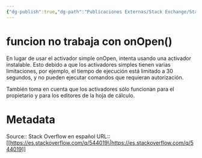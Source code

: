 ```yaml
---
{"dg-publish":true,"dg-path":"Publicaciones Externas/Stack Exchange/Stack Overflow en español/es.stackoverflow.com-544019.md","permalink":"/publicaciones-externas/stack-exchange/stack-overflow-en-espanol/es-stackoverflow-com-544019/","title":"funcion no trabaja con onOpen()","hide":true,"noteIcon":"\"0\"","created":"2024-04-03T12:49:10.356-06:00","updated":"2024-04-05T16:43:57.860-06:00"}
---
```


# funcion no trabaja con onOpen()

En lugar de usar el activador simple onOpen, intenta usando una activador instalable. Esto debido a que los activadores simples tienen varias limitaciones, por ejemplo, el tiempo de ejecución está limitado a 30 segundos, y no pueden ejecutar comandos que requieran autorización.

También toma en cuenta que los activadores sólo funcionan para el propietario y para los editores de la hoja de cálculo.

# Metadata
Source:: Stack Overflow en español
URL:: [[https://es.stackoverflow.com/q/544019\|https://es.stackoverflow.com/q/544019]]

